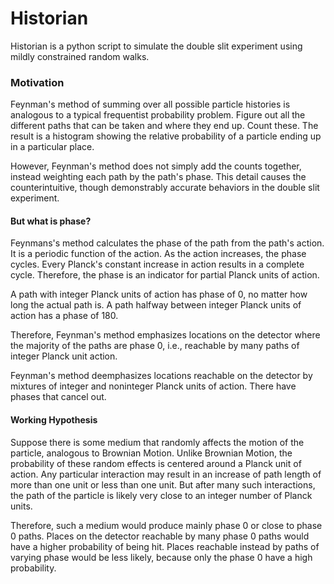 # Historian

Historian is a python script to simulate the double slit experiment using mildly constrained random walks.

### Motivation

Feynman's method of summing over all possible particle histories is analogous to a typical frequentist probability problem.  Figure out all the different paths that can be taken and where they end up.  Count these.  The result is a histogram showing the relative probability of a particle ending up in a particular place.

However, Feynman's method does not simply add the counts together, instead weighting each path by the path's phase.  This detail causes the counterintuitive, though demonstrably accurate behaviors in the double slit experiment.

#### But what is phase?

Feynmans's method calculates the phase of the path from the path's action.  It is a periodic function of the action.  As the action increases, the phase cycles.  Every Planck's constant increase in action results in a complete cycle.  Therefore, the phase is an indicator for partial Planck units of action.  

A path with integer Planck units of action has phase of 0, no matter how long the actual path is.  A path halfway between integer Planck units of action has a phase of 180.

Therefore, Feynman's method emphasizes locations on the detector where the majority of the paths are phase 0, i.e., reachable by many paths of integer Planck unit action.  

Feynman's method deemphasizes locations reachable on the detector by mixtures of integer and noninteger Planck units of action.  There have phases that cancel out.

#### Working Hypothesis

Suppose there is some medium that randomly affects the motion of the particle, analogous to Brownian Motion.  Unlike Brownian Motion, the probability of these random effects is centered around a Planck unit of action.  Any particular interaction may result in an increase of path length of more than one unit or less than one unit.  But after many such interactions, the path of the particle is likely very close to an integer number of Planck units.  

Therefore, such a medium would produce mainly phase 0 or close to phase 0 paths.  Places on the detector reachable by many phase 0 paths would have a higher probability of being hit.  Places reachable instead by paths of varying phase would be less likely, because only the phase 0 have a high probability.



